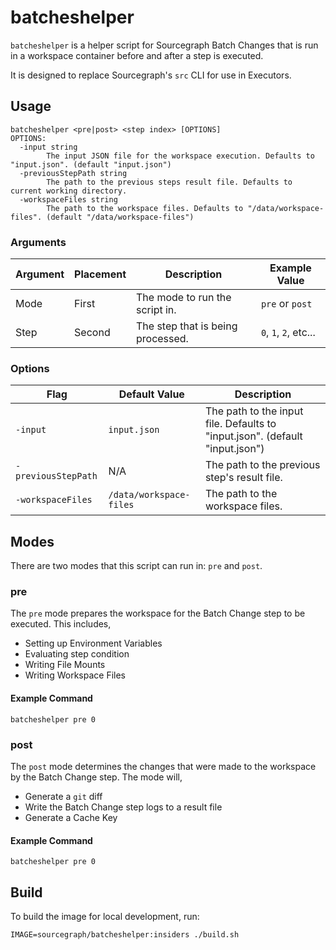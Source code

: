 # batcheshelper

`batcheshelper` is a helper script for Sourcegraph Batch Changes that is run in a workspace container before and after a
step is executed.

It is designed to replace Sourcegraph's `src` CLI for use in Executors.

## Usage

```shell
batcheshelper <pre|post> <step index> [OPTIONS]
OPTIONS:
  -input string
        The input JSON file for the workspace execution. Defaults to "input.json". (default "input.json")
  -previousStepPath string
        The path to the previous steps result file. Defaults to current working directory.
  -workspaceFiles string
        The path to the workspace files. Defaults to "/data/workspace-files". (default "/data/workspace-files")
```

### Arguments

| Argument | Placement | Description                       | Example Value         |
|----------|-----------|-----------------------------------|-----------------------|
| Mode     | First     | The mode to run the script in.    | `pre` or `post`       |
| Step     | Second    | The step that is being processed. | `0`, `1`, `2`, etc... |

### Options

| Flag                | Default Value           | Description                                                                  |
|---------------------|-------------------------|------------------------------------------------------------------------------|
| `-input`            | `input.json`            | The path to the input file. Defaults to "input.json". (default "input.json") |
| `-previousStepPath` | N/A                     | The path to the previous step's result file.                                 |
| `-workspaceFiles`   | `/data/workspace-files` | The path to the workspace files.                                             |

## Modes

There are two modes that this script can run in: `pre` and `post`.

### pre

The `pre` mode prepares the workspace for the Batch Change step to be executed. This includes,

- Setting up Environment Variables
- Evaluating step condition
- Writing File Mounts
- Writing Workspace Files

#### Example Command

```shell
batcheshelper pre 0
```

### post

The `post` mode determines the changes that were made to the workspace by the Batch Change step. The mode will,

- Generate a `git` diff
- Write the Batch Change step logs to a result file
- Generate a Cache Key

#### Example Command

```shell
batcheshelper pre 0
```

## Build

To build the image for local development, run:

```shell
IMAGE=sourcegraph/batcheshelper:insiders ./build.sh
```
